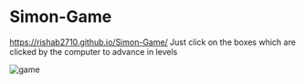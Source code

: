 # Simon-Game
https://rishab2710.github.io/Simon-Game/
Just click on the boxes which are clicked by the computer to advance in levels

![game](https://user-images.githubusercontent.com/64508977/212458538-1053c4da-9af6-4142-ad32-77b86445019e.jpg)
